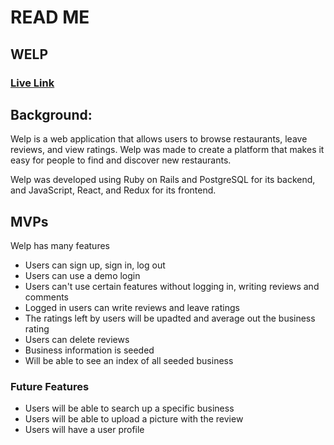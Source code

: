# READ ME

## WELP

### [Live Link](https://welpclone.onrender.com/)

<h2>Background:</h2>

Welp is a web application that allows users to browse restaurants, leave reviews, and view ratings. Welp was made to create a platform that makes it easy for people to find and discover new restaurants.

Welp was developed using Ruby on Rails and PostgreSQL for its backend, and JavaScript, React, and Redux for its frontend.

## MVPs

Welp has many features

* Users can sign up, sign in, log out
* Users can use a demo login
* Users can't use certain features without logging in, writing reviews and comments
* Logged in users can write reviews and leave ratings
* The ratings left by users will be upadted and average out the business rating
* Users can delete reviews
* Business information is seeded
* Will be able to see an index of all seeded business


### Future Features

* Users will be able to search up a specific business
* Users will be able to upload a picture with the review
* Users will have a user profile


